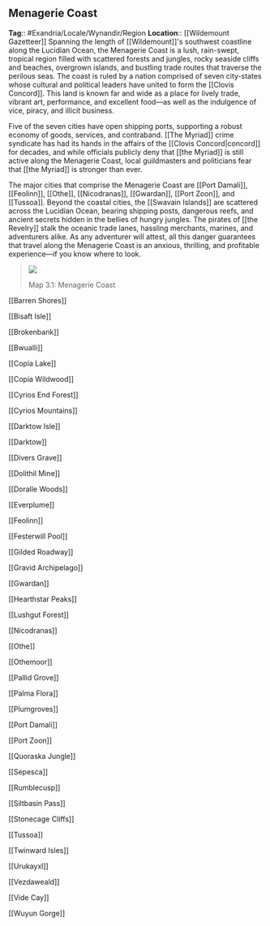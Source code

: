 ## Menagerie Coast
**Tag**:: #Exandria/Locale/Wynandir/Region
**Location**:: [[Wildemount Gazetteer]]
Spanning the length of [[Wildemount]]'s southwest coastline along the Lucidian Ocean, the Menagerie Coast is a lush, rain-swept, tropical region filled with scattered forests and jungles, rocky seaside cliffs and beaches, overgrown islands, and bustling trade routes that traverse the perilous seas. The coast is ruled by a nation comprised of seven city-states whose cultural and political leaders have united to form the [[Clovis Concord]]. This land is known far and wide as a place for lively trade, vibrant art, performance, and excellent food—as well as the indulgence of vice, piracy, and illicit business.

Five of the seven cities have open shipping ports, supporting a robust economy of goods, services, and contraband. [[The Myriad]] crime syndicate has had its hands in the affairs of the [[Clovis Concord|concord]] for decades, and while officials publicly deny that [[the Myriad]] is still active along the Menagerie Coast, local guildmasters and politicians fear that [[the Myriad]] is stronger than ever.

The major cities that comprise the Menagerie Coast are [[Port Damali]], [[Feolinn]], [[Othe]], [[Nicodranas]], [[Gwardan]], [[Port Zoon]], and [[Tussoa]]. Beyond the coastal cities, the [[Swavain Islands]] are scattered across the Lucidian Ocean, bearing shipping posts, dangerous reefs, and ancient secrets hidden in the bellies of hungry jungles. The pirates of [[the Revelry]] stalk the oceanic trade lanes, hassling merchants, marines, and adventurers alike. As any adventurer will attest, all this danger guarantees that travel along the Menagerie Coast is an anxious, thrilling, and profitable experience—if you know where to look.

> ![](https://media.dndbeyond.com/compendium-images/egtw/yDOyqyOocErRgYJK/3.1-Menagerie-Coast.png)
> 
> Map 3.1: Menagerie Coast

[[Barren Shores]]

[[Bisaft Isle]]

[[Brokenbank]]

[[Bwualli]]

[[Copia Lake]]

[[Copia Wildwood]]

[[Cyrios End Forest]]

[[Cyrios Mountains]]

[[Darktow Isle]]

[[Darktow]]

[[Divers Grave]]

[[Dolithil Mine]]

[[Doralle Woods]]

[[Everplume]]

[[Feolinn]]

[[Festerwill Pool]]

[[Gilded Roadway]]

[[Gravid Archipelago]]

[[Gwardan]]

[[Hearthstar Peaks]]

[[Lushgut Forest]]

[[Nicodranas]]

[[Othe]]

[[Othemoor]]

[[Pallid Grove]]

[[Palma Flora]]

[[Plumgroves]]

[[Port Damali]]

[[Port Zoon]]

[[Quoraska Jungle]]

[[Sepesca]]

[[Rumblecusp]]

[[Siltbasin Pass]]

[[Stonecage Cliffs]]

[[Tussoa]]

[[Twinward Isles]]

[[Urukayxl]]

[[Vezdaweald]]

[[Vide Cay]]

[[Wuyun Gorge]]